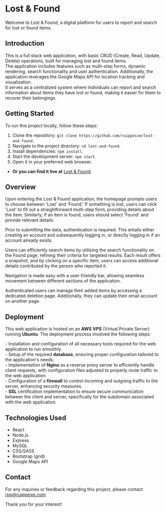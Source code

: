 # Lost & Found

Welcome to Lost & Found, a digital platform for users to report and search for lost or found items.

## Introduction

This is a full stack web application, with basic CRUD (Create, Read, Update, Delete) operations, built for managing lost and found items. \
The application includes features such as multi-step forms, dynamic rendering, search functionality and user authentication. Additionally, the application leverages the Google Maps API for location tracking and visualization. \
It serves as a centralized system where individuals can report and search information about items they have lost or found, making it easier for them to recover their belongings.

## Getting Started

To run this project locally, follow these steps:

1. Clone the repository: `git clone https://github.com/ruippeixe/lost-and-found`.
2. Navigate to the project directory: `cd lost-and-found`.
3. Install dependencies: `npm install`.
4. Start the development server: `npm start`.
5. Open it in your preferred web browser.

- **Or you can find it live at** [Lost & Found](https://lost-and-found.ruippeixe.com/).

## Overview

Upon entering the Lost & Found application, the homepage prompts users to choose between 'Lost' and 'Found.' If something is lost, users can click 'Lost' to fill out a straightforward multi-step form, providing details about the item. Similarly, if an item is found, users should select 'Found' and provide relevant details.

Prior to submitting the data, authentication is required. This entails either creating an account and subsequently logging in, or directly logging in if an account already exists.

Users can efficiently search items by utilizing the search functionality on the Found page, refining their criteria for targeted results. Each result offers a snapshot, and by clicking on a specific item, users can access additional details contributed by the person who reported it.

Navigation is made easy with a user-friendly bar, allowing seamless movement between different sections of the application.

Authenticated users can manage their added items by accessing a dedicated deletion page. Additionally, they can update their email account on another page.

## Deployment

This web application is hosted on an **AWS** **VPS** (Virtual Private Server) running **Ubuntu**. The deployment process involved the following steps:

\- Installation and configuration of all necessary tools required for the web application to run smoothly. \
\- Setup of the required **database**, ensuring proper configuration tailored to the application's needs. \
\- Implementation of **Nginx** as a reverse proxy server to efficiently handle client requests, with configuration files adjusted to properly route traffic to the web application. \
\- Configuration of a **firewall** to control incoming and outgoing traffic to the server, enhancing security measures. \
\- **SSL** certification implementation to ensure secure communication between the client and server, specifically for the subdomain associated with the web application.

## Technologies Used

- React
- Node.js
- Express
- MySQL
- CSS/SASS
- Bootstrap (grid)
- Google Maps API

## Contact

For any inquiries or feedback regarding this project, please contact [rpp@ruippeixe.com](mailto:rpp@ruippeixe.com).

Thank you for your interest!
